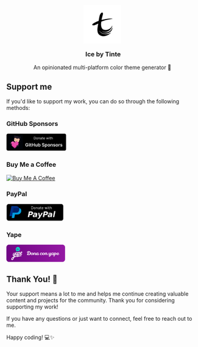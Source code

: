 <h3 align="center">
  <img src="https://raw.githubusercontent.com/Railly/website/main/public/images/private-github/tinte-logo.png" width="100" alt="Tinte Logo"/><br/>
  <img src="https://raw.githubusercontent.com/crafter-station/website/main/public/transparent.png" height="30" width="0px"/>
  Ice by Tinte
</h3>

<p align="center">
An opinionated multi-platform color theme generator 🎨 <br>
</p>

## Support me

If you'd like to support my work, you can do so through the following methods:

### GitHub Sponsors

<a style="margin-right: 20px;" href="https://www.github.com/sponsors/Railly">
  <img src="https://raw.githubusercontent.com/Railly/obsidian-simple-flashcards/master/github-sponsor.png" alt="Sponsor with GitHub" height="45px" />
</a>

### Buy Me a Coffee

<a href="https://www.buymeacoffee.com/raillyhugo" target="_blank">
	<img src="https://cdn.buymeacoffee.com/buttons/v2/default-yellow.png" alt="Buy Me A Coffee" height="45px">
</a>

### PayPal

<a href="https://www.paypal.com/donate/?hosted_button_id=J3PJ5N6LVZCPY">
  <img style="margin-right: 20px;" src="https://raw.githubusercontent.com/Railly/Railly/main/buttons/donate-with-paypal.png" alt="Donate with PayPal" height="45px" />
</a>

### Yape

<a href="https://donate.railly.dev?open-yape-dialog=true">
  <img style="margin-right: 20px;" src="https://raw.githubusercontent.com/Railly/donate/main/public/donate-with-yape.png" alt="Donate with PayPal" height="45px" />
</a>

## Thank You! 🙏

Your support means a lot to me and helps me continue creating valuable content and projects for the community. Thank you for considering supporting my work!

If you have any questions or just want to connect, feel free to reach out to me.

Happy coding! 💻✨